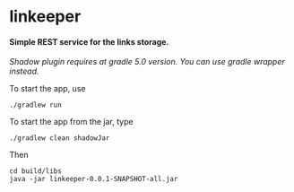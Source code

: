 # linkeeper
#### Simple REST service for the links storage.

_Shadow plugin requires at gradle 5.0 version. You can use gradle wrapper instead._

To start the app, use
```
./gradlew run
```

To start the app from the jar, type
```
./gradlew clean shadowJar
```

Then
```
cd build/libs
java -jar linkeeper-0.0.1-SNAPSHOT-all.jar
```
